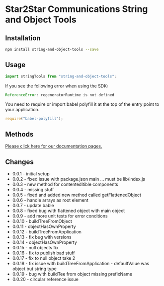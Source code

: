 # Star2Star Communications String and Object Tools

## Installation

```bash
npm install string-and-object-tools --save
```

## Usage

```javascript
import stringTools from "string-and-object-tools";

```
If you see the following error when using the SDK:
 
```javascript
ReferenceError: regeneratorRuntime is not defined
```
You need to require or import babel polyfill it at the top of the entry point to your application.
```javascript
require("babel-polyfill");
```
## Methods

[Please click here for our documentation pages.](https://star2star.github.io/string-and-object-tools/ "Star2Star Communications String and Object Tools Documentation")

## Changes
* 0.0.1 - initial setup
* 0.0.2 - fixed issue with package.json main ... must be lib/index.js
* 0.0.3 - new method for contenteditible components
* 0.0.4 - missing stuff
* 0.0.5 - fixed and added new method called getFlattenedObject
* 0.0.6 - handle arrays as root element
* 0.0.7 - update bable
* 0.0.8 - fixed bug with flattened object with main object
* 0.0.9 - add more unit tests for error conditions
* 0.0.10 - buildTreeFromObject
* 0.0.11 - objectHasOwnProperty
* 0.0.12 - buildTreeFromApplication
* 0.0.13 - fix bug with versions 
* 0.0.14 - objectHasOwnProperty 
* 0.0.15 - null objects fix 
* 0.0.16 - fix to publish bad stuff 
* 0.0.17 - fix to null object take 2 
* 0.0.18 - fix issue with buildTreeFromApplication - defaultValue was object but string type 
* 0.0.19 - bug with buildTee from object missing prefixName 
* 0.0.20 - circular reference issue 